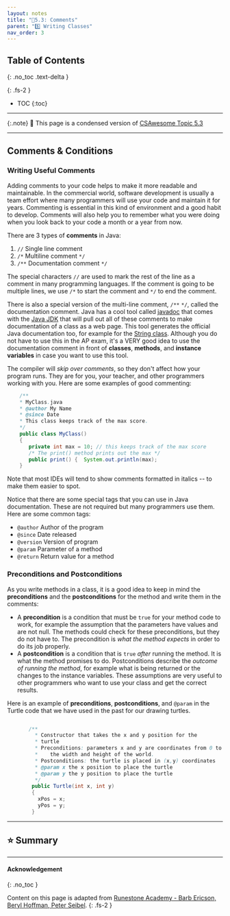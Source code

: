 ```yaml
---
layout: notes
title: "📓5.3: Comments" 
parent: "5️⃣ Writing Classes"
nav_order: 3
---
```


## Table of Contents
{: .no_toc .text-delta }

{: .fs-2 }
- TOC
{:toc}

---

{:.note}
📖 This page is a condensed version of [CSAwesome Topic 5.3](https://runestone.academy/ns/books/published/csawesome/Unit5-Writing-Classes/topic-5-3-comments-conditions.html?mode=browsing) 

---

## Comments & Conditions

### Writing Useful Comments

Adding comments to your code helps to make it more readable and maintainable. In the commercial world, software development is usually a team effort where many programmers will use your code and maintain it for years. Commenting is essential in this kind of environment and a good habit to develop. Comments will also help you to remember what you were doing when you look back to your code a month or a year from now.

<div class="imp" markdown="block">
  
There are 3 types of **comments** in Java:

1. ``//`` Single line comment
2. ``/*`` Multiline comment ``*/``
3. ``/**`` Documentation comment ``*/``

</div>

The special characters ``//`` are used to mark the rest of the line as a comment in many programming languages.  If the comment is going to be multiple lines, we use ``/*`` to start the comment and ``*/`` to end the comment.

There is also a special version of the multi-line comment, ``/**``  ``*/``, called the documentation comment. Java has a cool tool called [javadoc](https://www.tutorialspoint.com/java/java_documentation.htm) that comes with the [Java JDK](https://www.oracle.com/technetwork/java/javase/downloads/index.html) that will pull out all of these comments to make documentation of a class as a web page.  This tool generates the official Java documentation too, for example for the [String class](http://docs.oracle.com/javase/7/docs/api/java/lang/String.html). Although you do not have to use this in the AP exam, it's a VERY good idea to use the documentation comment in front of **classes**, **methods**, and **instance variables** in case you want to use this tool.

The compiler will _skip over comments_, so they don't affect how your program runs. They are for you, your teacher, and other programmers working with you. Here are some examples of good commenting:

```java
    /**
    * MyClass.java
    * @author My Name
    * @since Date
    * This class keeps track of the max score.
    */
    public class MyClass()
    {
       private int max = 10; // this keeps track of the max score
       /* The print() method prints out the max */
       public print() {  System.out.println(max); 
    }
```

Note that most IDEs will tend to show comments formatted in italics -- to make them easier to spot.

Notice that there are some special tags that you can use in Java documentation. These are not required but many programmers use them. Here are some common tags:

- `@author`  Author of the program
- `@since`   Date released
- `@version` Version of program
- `@param`   Parameter of a method
- `@return`  Return value for a method

### Preconditions and Postconditions

As you write methods in a class, it is a good idea to keep in mind the **preconditions** and the **postconditions** for the method and write them in the comments:

* A **precondition** is a condition that must be `true` for your method code to work, for example the assumption that the parameters have values and are not null. The methods could check for these preconditions, but they do not have to. The precondition is _what the method expects_ in order to do its job properly.
* A **postcondition** is a condition that is `true` _after_ running the method. It is what the method promises to do. Postconditions describe the _outcome of running the method_, for example what is being returned or the changes to the instance variables. These assumptions are very useful to other programmers who want to use your class and get the correct results.

Here is an example of **preconditions**, **postconditions**, and `@param` in the Turtle code that we have used in the past for our drawing turtles.

```java

       /**
         * Constructor that takes the x and y position for the
         * turtle
         * Preconditions: parameters x and y are coordinates from 0 to
         *    the width and height of the world.
         * Postconditions: the turtle is placed in (x,y) coordinates
         * @param x the x position to place the turtle
         * @param y the y position to place the turtle
         */
        public Turtle(int x, int y)
        {
          xPos = x;
          yPos = y;
        }
```

---

## ⭐️ Summary


  

---

#### Acknowledgement
{: .no_toc }

Content on this page is adapted from [Runestone Academy - Barb Ericson, Beryl Hoffman, Peter Seibel](https://runestone.academy/ns/books/published/csawesome/index.html?mode=browsing).
{: .fs-2 }
